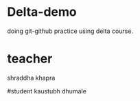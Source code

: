 # Delta-demo
doing git-github practice using delta course.

# teacher
shraddha khapra

#student 
kaustubh dhumale
